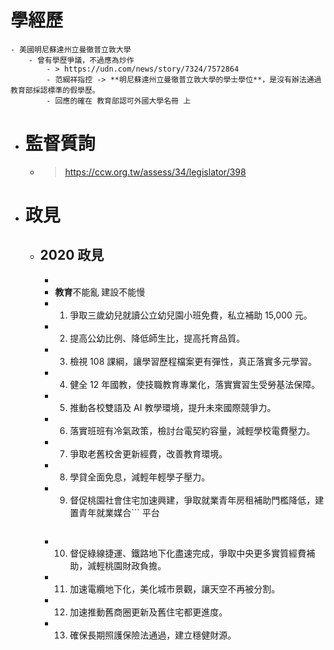 # 學經歷
	- 美國明尼蘇達州立曼徹普立敦大學
		- 曾有學歷爭議，不過應為炒作
			- > https://udn.com/news/story/7324/7572864
			- 范綱祥指控 -> **明尼蘇達州立曼徹普立敦大學的學士學位**，是沒有辦法通過教育部採認標準的假學歷。
			- 回應的確在 教育部認可外國大學名冊 上
- # 監督質詢
	- > https://ccw.org.tw/assess/34/legislator/398
- # 政見
	- ## 2020 政見
		-
		- **教育**不能亂 建設不能慢
		- 1. 爭取三歲幼兒就讀公立幼兒園小班免費，私立補助 15,000 元。
		- 2. 提高公幼比例、降低師生比，提高托育品質。
		- 3. 檢視 108 課綱，讓學習歷程檔案更有彈性，真正落實多元學習。
		- 4. 健全 12 年國教，使技職教育專業化，落實實習生受勞基法保障。
		- 5. 推動各校雙語及 AI 教學環境，提升未來國際競爭力。
		- 6. 落實班班有冷氣政策，檢討台電契約容量，減輕學校電費壓力。
		- 7. 爭取老舊校舍更新經費，改善教育環境。
		- 8. 學貸全面免息，減輕年輕學子壓力。
		- 9. 督促桃園社會住宅加速興建，爭取就業青年房租補助門檻降低，建置青年就業媒合```
		  平台
		  ```。
		- 10. 督促綠線捷運、鐵路地下化盡速完成，爭取中央更多實質經費補助，減輕桃園財政負擔。
		- 11. 加速電纜地下化，美化城市景觀，讓天空不再被分割。
		- 12. 加速推動舊商圈更新及舊住宅都更進度。
		- 13. 確保長期照護保險法通過，建立穩健財源。